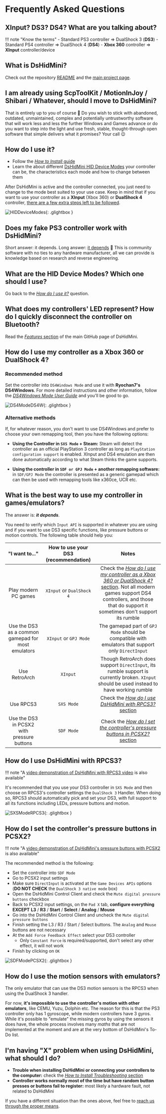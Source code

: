 # Frequently Asked Questions

## XInput? DS3? DS4? What are you talking about?

!!! note "Know the terms"
    - Standard PS3 controller => DualShock 3 (__DS3__)
    - Standard PS4 controller => DualShock 4 (__DS4__)
    - __Xbox 360__ controller => __XInput__ controller/device

## What is DsHidMini?

Check out the repository [README](https://github.com/ViGEm/DsHidMini/blob/master/README.md) and the [main project page](https://vigem.org/projects/DsHidMini/).

## I am already using ScpToolKit / MotionInJoy / Shibari / Whatever, should I move to DsHidMini?

That is entirely up to you of course 🙂 Do you wish to stick with abandoned, outdated, unmaintained, complex and potentially untrustworthy software that will work less and less the further Windows and Games advance or do you want to step into the light and use fresh, stable, thought-through open software that simple delivers what it promises? Your call 😉

## How do I use it?

- Follow the [_How to Install_ guide](../How-to-Instal)
- Learn the  about different [DsHidMini HID Device Modes](../HID-Device-Modes-Explained) your controller can be, the characteristics each mode and how to change between them

After DsHidMini is active and the controller connected, you just need to change to the mode best suited to your use case. Keep in mind that if you want to use your controller as a __XInput__ (Xbox 360) or __DualShock 4__ controller, [there are a few extra steps left to be followed](#how-do-i-use-my-controller-as-a-xbox-360-or-dualshock-4).

![HIDDeviceModes](images/HIDDeviceModes.png){: .glightbox }  

## Does my fake PS3 controller work with DsHidMini?

Short answer: it depends. Long answer: [it depends](https://vigem.org/projects/BthPS3/About-Controller-Compatibility/) 🙂 This is community software with no ties to any hardware manufacturer, all we can provide is knowledge based on research and reverse engineering.

## What are the HID Device Modes? Which one should I use?

Go back to the [_How do I use it?_](#how-do-i-use-it) question.

## What does my controllers' LED represent? How do I quickly disconnect the controller on Bluetooth?

Read the [_Features_ section](https://github.com/ViGEm/DsHidMini#features) of the main GitHub page of DsHidMini.

## How do I use my controller as a Xbox 360 or DualShock 4?

### Recommended method

Set the controller into `DS4Windows Mode` and use it with __Ryochan7's DS4Windows__. For more detailed instructions and other information, follow the [_DS4Windows Mode User Guide_](../DS4-Mode-User-Guide) and you'll be good to go.

![DS4ModeDS4W](images/DS4ModeDS4W.png){: .glightbox }  

### Alternative methods

If, for whatever reason, you don't want to use DS4Windows and prefer to choose your own remapping tool, then you have the following options:

- __Using the Controller in `SXS Mode` + Steam:__ Steam will detect the controller as an official PlayStation 3 controller as long as `PlayStation configuration support` is enabled. XInput and DS4 emulation are then done automatically according to what Steam thinks the game supports.

- __Using the controller in `SDF or GPJ Mode` + another remapping software:__ in `SDF/GPJ Mode` the controller is presented as a generic gamepad which can then be used with remapping tools like x360ce, UCR etc.

## What is the best way to use my controller in games/emulators?

The answer is: ___it depends___.

You need to verify which `Input API` is supported in whatever you are using and if you want to use DS3 specific functions, like pressure buttons or motion controls. The following table should help you:

| "I want to..." | How to use your DS3 (recommendation) | Notes |
| :---: | :---: | :---: |
| Play modern PC games | `XInput` or `DualShock 4`  | Check the [_How do I use my controller as a Xbox 360 or DualShock 4?_ section](#how-do-i-use-my-controller-as-a-xbox-360-or-dualshock-4). Not all modern games support DS4 controllers, and those that do support it sometimes don't support its rumble |
| Use the DS3 as a common gamepad for most emulators | `XInput` or `GPJ Mode` | The gamepad part of `GPJ Mode` should be compatible with emulators that support only `DirectInput` |
| Use RetroArch | `XInput` | Though RetroArch does support `DirectInput`, its rumble support is currently broken. `XInput` should be used instead to have working rumble |
| Use RPCS3 | `SXS Mode` | Check the [_How do I use DsHidMini with RPCS3?_ section](#how-do-i-use-dshidmini-with-rpcs3) |
| Use the DS3 in PCSX2 with pressure buttons | `SDF Mode` | Check the [_How do I set the controller's pressure buttons in PCSX2?_ section](#how-do-i-set-the-controllers-pressure-buttons-in-pcsx2) |

## How do I use DsHidMini with RPCS3?

!!! note "A [video demonstration of DsHidMini with RPCS3 video](../#2021-02-27-dshidmini-demo-rpcs3) is also available"

It's recommended that you use your DS3 controller in `SXS Mode` and then choose on RPCS3's controller settings the `DualShock 3` Handler. When doing so, RPCS3 should automatically pick and set your DS3, with full support to all its functions including LEDs, pressure buttons and motion.

![SXSModeRPCS3](images/SXSModeRPCS3.png){: .glightbox }  

## How do I set the controller's pressure buttons in PCSX2?

!!! note "A [video demonstration of DsHidMini's pressure buttons with PCSX2](../#2021-03-08-dshidmini-sdf-mode-explained-with-pcsx2-v170) is also available"

The recommended method is the following:

- Set the controller into `SDF Mode`
- Go to PCSX2 input settings
- Make sure `DirectInput` is activated at the `Game Devices APIs` options (__DO NOT CHECK__ the `DualShock 3 native mode` box)
- Open the DsHidMini Control Client and check the `Mute digital pressure buttons` checkbox
- Back to PCSX2 input settings, on the `Pad X` tab, __configure everything EXCEPT__ __L3__ / __R3__ / __Start__ / __Select__ / __Analog__ / __Mouse__
- Go into the DsHidMini Control Client and uncheck the `Mute digital pressure buttons`
- Finish setting the L3 / R3 / Start / Select buttons. The `Analog` and `Mouse` buttons are not necessary
- At the `Add Force Feedback Effect` select your DS3 controller
  - Only `Constant Force` is required/supported, don't select any other effect, it will not work
- Finish by clicking on `OK`

![SDFModePCSX2](images/SDFModePCSX2.png){: .glightbox }  

## How do I use the motion sensors with emulators?

The only emulator that can use the DS3 motion sensors is the RPCS3 when using the DualShock 3 handler.

For now, __it's impossible to use the controller's motion with other emulators__, like CEMU, Yuzu, Dolphin etc. The reason for this is that the PS3 controller only has 1 gyroscope, while modern controllers have 3 gyros. While it's possible to "emulate" the missing gyros by using the sensors it does have, the whole process involves many _maths_ that are not implemented at the moment and are at the very bottom of DsHidMini's To-Do list.

## I'm having "X" problem when using DsHidMini, what should I do?

- __Trouble when installing DsHidMini or connecting your controllers to the computer:__ check the [_How to Install Troubleshooting_ section](../How-to-Install/#troubleshooting)
- __Controller works normally most of the time but have random button presses or buttons fail to register:__ most likely a hardware fault, not related to DsHidMini

If you have a different situation than the ones above, feel free to [reach us through the proper means](https://vigem.org/Community-Support/).
